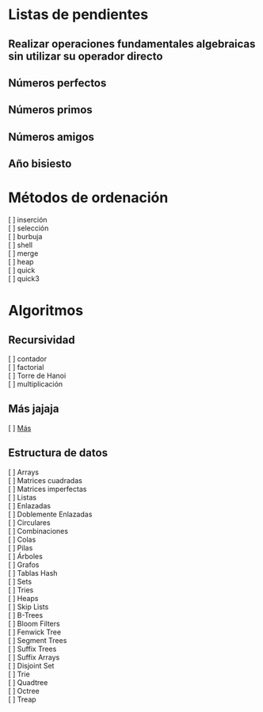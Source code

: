 # Listas de pendientes

## Realizar operaciones fundamentales algebraicas sin utilizar su operador directo

## Números perfectos
## Números primos
## Números amigos
## Año bisiesto

# Métodos de ordenación

[ ] inserción </br>
[ ] selección </br>
[ ] burbuja </br>
[ ] shell </br>
[ ] merge </br>
[ ] heap </br>
[ ] quick </br>
[ ] quick3 </br>

# Algoritmos
## Recursividad
[ ] contador</br>
[ ] factorial</br>
[ ] Torre de Hanoi </br>
[ ] multiplicación </br>
## Más jajaja
[ ] [Más](https://the-algorithms.com/es)

## Estructura de datos
[ ] Arrays</br>
[ ] Matrices cuadradas</br>
[ ] Matrices imperfectas</br>
[ ] Listas</br>
[ ] Enlazadas</br>
[ ] Doblemente Enlazadas</br>
[ ] Circulares</br>
[ ] Combinaciones</br>
[ ] Colas</br>
[ ] Pilas</br>
[ ] Árboles</br>
[ ] Grafos</br>
[ ] Tablas Hash</br>
[ ] Sets</br>
[ ] Tries</br>
[ ] Heaps</br>
[ ] Skip Lists</br>
[ ] B-Trees</br>
[ ] Bloom Filters</br>
[ ] Fenwick Tree</br>
[ ] Segment Trees</br>
[ ] Suffix Trees</br>
[ ] Suffix Arrays</br>
[ ] Disjoint Set</br>
[ ] Trie</br>
[ ] Quadtree</br>
[ ] Octree</br>
[ ] Treap</br>